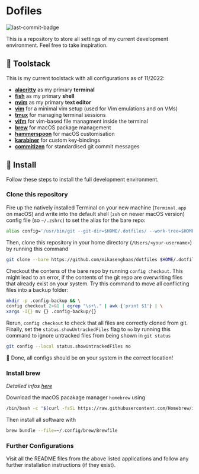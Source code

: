 # Dofiles

![last-commit-badge](https://img.shields.io/github/last-commit/mikasenghaas/dotfiles)

This is a repository to store all settings of my current development environment. 
Feel free to take inspiration.

## :hammer: Toolstack 

This is my current toolstack with all configurations as of 11/2022:

- [**alacritty**](https://github.com/mikasenghaas/dotfiles/tree/main/.config/alacritty) as my primary **terminal**
- [**fish**](https://github.com/mikasenghaas/dotfiles/tree/main/.config/fish) as my primary **shell**
- [**nvim**](https://github.com/mikasenghaas/dotfiles/tree/main/.config/nvim) as my primary **text editor**
- [**vim**](https://github.com/mikasenghaas/dotfiles/tree/main/.vim) for a minimal vim setup (used for Vim emulations and on VMs)
- [**tmux**](https://github.com/mikasenghaas/dotfiles/tree/main/.config/tmux) for managing terminal sessions
- [**vifm**](https://github.com/mikasenghaas/dotfiles/tree/main/.config/vifm) for vim-based file managment inside the terminal
- [**brew**](https://github.com/mikasenghaas/dotfiles/tree/main/.config/brew) for macOS package management
- [**hammerspoon**](https://github.com/mikasenghaas/dotfiles/tree/main/.config/hammerspoon) for macOS customisation
- [**karabiner**](https://github.com/mikasenghaas/dotfiles/tree/main/.config/karabiner) for custom key-bindings
- [**commitizen**](https://github.com/mikasenghaas/dotfiles/tree/main/.config/commitizen) for standardised git commit messages

## :battery: Install

Follow these steps to install the full development environment.

### Clone this repository 

Fire up the natively installed Terminal on your new machine (`Terminal.app` on macOS) and write into the default shell (`zsh` on newer macOS version) config file (so `~/.zshrc`) to set the alias for the bare repo:

```bash
alias config='/usr/bin/git --git-dir=$HOME/.dotfiles/ --work-tree=$HOME'
```

Then, clone this repository in your home directory (`/Users/<your-username>`) by running this command

```bash
git clone --bare https://github.com/mikasenghaas/dotfiles $HOME/.dotfiles
```

Checkout the contens of the bare repo by running `config checkout`. This might lead to an error, if the contents of the git repo are overwriting files that already exist on your system. 
Try this command to move all conflicting files into a backup folder:

```bash
mkdir -p .config-backup && \
config checkout 2>&1 | egrep "\s+\." | awk {'print $1'} | \
xargs -I{} mv {} .config-backup/{}
```

Rerun, `config checkout` to check that all files are correctly cloned from git. 
Finally, set the `status.showUntrackedFiles` flag to `no` by running this command to ignore untracked files from being shown in `git status`

```bash
git config --local status.showUntrackedFiles no
```

:partying_face: Done, all configs should be on your system in the correct location!

### Install brew

*Detailed infos [here](https://github.com/mikasenghaas/dotfiles/tree/main/.config/brew)*

Download the macOS pacakage manager `homebrew` using

```bash
/bin/bash -c "$(curl -fsSL https://raw.githubusercontent.com/Homebrew/install/HEAD/install.sh)"
```

Then install all software with

```bash
brew bundle --file=~/.config/brew/Brewfile
```

### Further Configurations

Visit all the README files from the above listed applications and follow any further installation instructions (if they exist).
